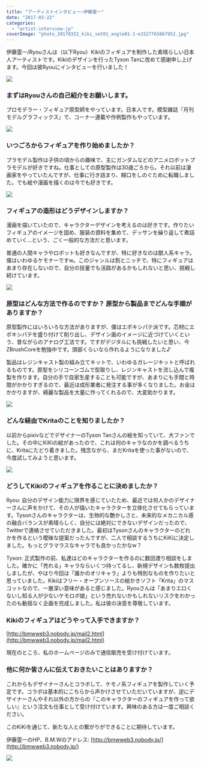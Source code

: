 ```yaml
---
title: "アーティストインタビュー―伊藤霊一"
date: "2017-03-22"
categories: 
  - "artist-interview-jp"
coverImage: "photo_20170322_kiki_set01_angle01-1-e1527765867952.jpg"
---
```


伊藤霊一/Ryouさんは（以下Ryou）Kikiのフィギュアを制作した素晴らしい日本人アーティストです。Kikiのデザインを行ったTyson Tanに改めて感謝申し上げます。今回は彼Ryouにインタビューを行いました！

[![](../images/photo_20170322_kiki_set01_angle01-300x200.jpg)](https://krita.org/wp-content/uploads/2017/03/photo_20170322_kiki_set01_angle01.jpg)

### まずはRyouさんの自己紹介をお願いします。

プロモデラー・フィギュア原型師をやっています。日本人です。模型雑誌『月刊モデルグラフィックス』で、コーナー連載や作例製作もやっています。

[![](../images/photo_20170322_kiki_set01_angle02-300x200.jpg)](https://krita.org/wp-content/uploads/2017/03/photo_20170322_kiki_set01_angle02.jpg)

### いつごろからフィギュアを作り始めましたか？

プラモデル製作は子供の頃からの趣味で、主にガンダムなどのアニメロボットプラモデルが好きですね。仕事としての原型製作は30歳ごろから。それ以前は漫画家をやっていたんですが、仕事に行き詰まり、糊口をしのぐために転職しました。でも絵や漫画を描くのは今でも好きです。

[![](../images/photo_20170322_kiki_set01_angle03a-300x200.jpg)](https://krita.org/wp-content/uploads/2017/03/photo_20170322_kiki_set01_angle03a.jpg)

### フィギュアの造形はどうデザインしますか？

漫画を描いていたので、キャラクターデザインを考えるのは好きです。作りたいフィギュアのイメージを固め、服装の資料を集めて、デッサンを繰り返して煮詰めていく…という、ごく一般的な方法だと思います。

普通の人間キャラやロボットも好きなんですが、特に好きなのは獣人系キャラ。僕はいわゆるケモナーですw。このジャンルは割とニッチで、特にフィギュアはあまり存在しないので、自分の技量でも活路があるかもしれないと思い、挑戦し続けています。

[![](../images/photo_20170322_kiki_set01_angle04-300x200.jpg)](https://krita.org/wp-content/uploads/2017/03/photo_20170322_kiki_set01_angle04.jpg)

### 原型はどんな方法で作るのですか？ 原型から製品までどんな手順がありますか？

原型製作にはいろいろな方法がありますが、僕はエポキシパテ派です。芯材にエポキシパテを盛り付けて削り出し、デザイン画のイメージに近づけていくという、昔ながらのアナログ工法です。ですがデジタルにも挑戦したいと思い、今ZBrushCoreを勉強中です。頭部くらいなら作れるようになりました♪

製品はレジンキャスト製の組み立てキットで、いわゆるガレージキットと呼ばれるものです。原型をシリコーンゴムで型取りし、レジンキャストを流し込んで複製を作ります。自分の手で自家生産することも可能ですが、あまりにも手間と時間がかかりすぎるので、最近は成形業者に発注する事が多くなりました。お金はかかりますが、綺麗な製品を大量に作ってくれるので、大変助かります。

[![](../images/photo_20170322_kiki_set02_angle01-1-300x200.jpg)](https://krita.org/wp-content/uploads/2017/03/photo_20170322_kiki_set02_angle01-1.jpg)

### どんな経由でKritaのことを知りましたか？

以前からpixivなどでデザイナーのTyson Tanさんの絵を知っていて、大ファンでした。その中にKiKiの絵があったので、これは何のキャラなのかを調べるうちに、Kritaにたどり着きました。残念ながら、まだKritaを使った事がないので、今度試してみようと思います。

[![](../images/photo_20170322_kiki_set02_angle02-300x200.jpg)](https://krita.org/wp-content/uploads/2017/03/photo_20170322_kiki_set02_angle02.jpg)

### どうしてKikiのフィギュアを作ることに決めましたか？

Ryou: 自分のデザイン能力に限界を感じていたため、最近では何人かのデザイナーさんに声をかけて、その人が描いたキャラクターを立体化させてもらっています。Tysonさんのキャラクターは、生物的な艶かしさと、未来的なメカニカル感の融合バランスが素晴らしく、自分には絶対にできないデザインだったので、Twitterで連絡させていただきました。最初はTysonさんのキャラクターのどれかを作るという曖昧な提案だったんですが、二人で相談するうちにKiKiに決定しました。もっとグラマラスなキャラでも良かったかなw？

Tyson: 正式製作の前、私達はどのキャラクターを作るのに数回渡り相談をしました。確かに「売れる」キャラならいくつ持ってるし、新規デザインも数枚提出しましたが、やはり今回は「誰かのオリキャラ」よりも特別なものを作りたいと思っていました。Kikiはフリー・オープンソースの絵かきソフト「Krita」のマスコットなので、一層深い意味があると感じました。Ryouさんは「あまりエロくないし知る人が少ないケモロボ娘」という売れないかもしれないリスクをわかったのも動揺なく企画を完成しました。私は彼の決意を尊敬しています。

### Kikiのフィギュアはどうやって入手できますか？

[http://bmwweb3.nobody.jp/mail2.html](http://bmwweb3.nobody.jp/mail2.html)

現在のところ、私のホームページのみで通信販売を受け付けています。

### 他に何か皆さんに伝えておきたいことはありますか？

これからもデザイナーさんとコラボして、ケモノ系フィギュアを製作していく予定です。コラボは基本的にこちらから声かけさせていただいていますが、逆にデザイナーさんやそれ以外の方からの『このキャラクターのフィギュアを作って欲しい』という注文も仕事として受け付けています。興味のある方は一度ご相談ください。

このKiKiを通じて、新たな人との繋がりができることに期待しています。

伊藤霊一のHP、B.M.Wのアドレス: [http://bmwweb3.nobody.jp/](http://bmwweb3.nobody.jp/)

[![](../images/photo_20170322_kiki_set02_angle03-1024x681.jpg)](https://krita.org/wp-content/uploads/2017/03/photo_20170322_kiki_set02_angle03.jpg)
